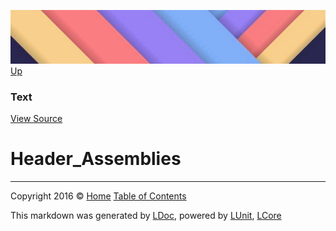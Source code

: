 ![](../Content/LDoc-banner-small.png "")
[Up](Text.md)

### Text
[View Source](../Markdown/Text/Text.cs)

# Header_Assemblies



---

Copyright 2016 &copy; [Home](../../README.md) [Table of Contents](../../TableOfContents.md)

This markdown was generated by [LDoc](https://github.com/CodeSingularity/LDoc), powered by [LUnit](https://github.com/CodeSingularity/LUnit), [LCore](https://github.com/CodeSingularity/LCore)
